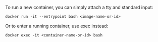To run a new container, you can simply attach a tty and standard input:

`docker run -it --entrypoint bash <image-name-or-id>`  

Or to enter a running container, use exec instead:

`docker exec -it <container-name-or-id> bash`
